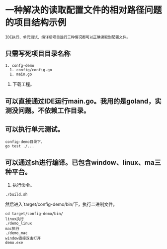 #  一种解决的读取配置文件的相对路径问题的项目结构示例
    IDE执行、单元测试、编译后项目运行三种情况都可以正确读取到配置文件。
## 只需写死项目目录名称

```
1. confg-demo
  1. config/config.go
  1. main.go
```

1. 下载工程。


## 可以直接通过IDE运行main.go。我用的是goland，实测没问题。不依赖工作目录。

## 可以执行单元测试。
```
config-demo目录下。
go test ./...
```

## 可以通过sh进行编译。已包含window、linux、ma三种平台。
1. 执行命令。
```
./build.sh
```
然后进入`target/config-demo/bin/下，执行二进制文件。
```
cd target/config-demo/bin/
linux执行
./demo_linux
mac执行
./demo_mac
window直接双击打开
demo.exe
```
